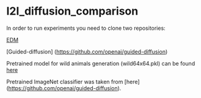 # I2I_diffusion_comparison

In order to run experiments you need to clone two repositories:

[EDM](https://github.com/NVlabs/edm)

[Guided-diffusion] (https://github.com/openai/guided-diffusion)

Pretrained model for wild animals generation (wild64x64.pkl) can be found [here](https://drive.google.com/drive/folders/17s7C20TNbVo15BJA0hRwxH2112c1Fkcs)

Pretrained ImageNet classifier was taken from [here] (https://github.com/openai/guided-diffusion).
